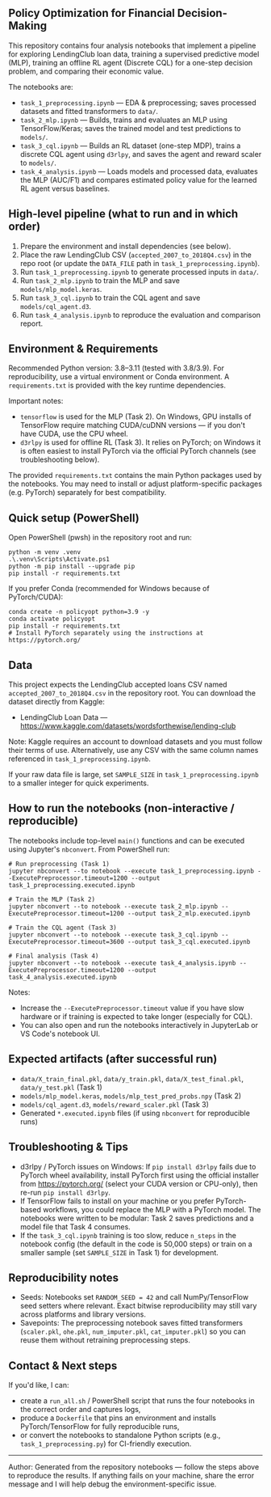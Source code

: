 ## Policy Optimization for Financial Decision-Making

This repository contains four analysis notebooks that implement a pipeline for
exploring LendingClub loan data, training a supervised predictive model (MLP),
training an offline RL agent (Discrete CQL) for a one-step decision problem,
and comparing their economic value.

The notebooks are:

- `task_1_preprocessing.ipynb` — EDA & preprocessing; saves processed datasets
  and fitted transformers to `data/`.
- `task_2_mlp.ipynb` — Builds, trains and evaluates an MLP using TensorFlow/Keras;
  saves the trained model and test predictions to `models/`.
- `task_3_cql.ipynb` — Builds an RL dataset (one-step MDP), trains a discrete
  CQL agent using `d3rlpy`, and saves the agent and reward scaler to `models/`.
- `task_4_analysis.ipynb` — Loads models and processed data, evaluates the
  MLP (AUC/F1) and compares estimated policy value for the learned RL agent
  versus baselines.

## High-level pipeline (what to run and in which order)

1. Prepare the environment and install dependencies (see below).
2. Place the raw LendingClub CSV (`accepted_2007_to_2018Q4.csv`) in the repo root
   (or update the `DATA_FILE` path in `task_1_preprocessing.ipynb`).
3. Run `task_1_preprocessing.ipynb` to generate processed inputs in `data/`.
4. Run `task_2_mlp.ipynb` to train the MLP and save `models/mlp_model.keras`.
5. Run `task_3_cql.ipynb` to train the CQL agent and save `models/cql_agent.d3`.
6. Run `task_4_analysis.ipynb` to reproduce the evaluation and comparison report.

## Environment & Requirements

Recommended Python version: 3.8–3.11 (tested with 3.8/3.9). For reproducibility,
use a virtual environment or Conda environment. A `requirements.txt` is provided
with the key runtime dependencies.

Important notes:
- `tensorflow` is used for the MLP (Task 2). On Windows, GPU installs of
  TensorFlow require matching CUDA/cuDNN versions — if you don't have CUDA,
  use the CPU wheel.
- `d3rlpy` is used for offline RL (Task 3). It relies on PyTorch; on Windows it
  is often easiest to install PyTorch via the official PyTorch channels (see
  troubleshooting below).

The provided `requirements.txt` contains the main Python packages used by the
notebooks. You may need to install or adjust platform-specific packages (e.g.
PyTorch) separately for best compatibility.

## Quick setup (PowerShell)

Open PowerShell (pwsh) in the repository root and run:

```pwsh
python -m venv .venv
.\.venv\Scripts\Activate.ps1
python -m pip install --upgrade pip
pip install -r requirements.txt
```

If you prefer Conda (recommended for Windows because of PyTorch/CUDA):

```pwsh
conda create -n policyopt python=3.9 -y
conda activate policyopt
pip install -r requirements.txt
# Install PyTorch separately using the instructions at https://pytorch.org/
```

## Data

This project expects the LendingClub accepted loans CSV named
`accepted_2007_to_2018Q4.csv` in the repository root. You can download the
dataset directly from Kaggle:

- LendingClub Loan Data — https://www.kaggle.com/datasets/wordsforthewise/lending-club

Note: Kaggle requires an account to download datasets and you must follow
their terms of use. Alternatively, use any CSV with the same column names
referenced in `task_1_preprocessing.ipynb`.

If your raw data file is large, set `SAMPLE_SIZE` in `task_1_preprocessing.ipynb`
to a smaller integer for quick experiments.

## How to run the notebooks (non-interactive / reproducible)

The notebooks include top-level `main()` functions and can be executed using
Jupyter's `nbconvert`. From PowerShell run:

```pwsh
# Run preprocessing (Task 1)
jupyter nbconvert --to notebook --execute task_1_preprocessing.ipynb --ExecutePreprocessor.timeout=1200 --output task_1_preprocessing.executed.ipynb

# Train the MLP (Task 2)
jupyter nbconvert --to notebook --execute task_2_mlp.ipynb --ExecutePreprocessor.timeout=1200 --output task_2_mlp.executed.ipynb

# Train the CQL agent (Task 3)
jupyter nbconvert --to notebook --execute task_3_cql.ipynb --ExecutePreprocessor.timeout=3600 --output task_3_cql.executed.ipynb

# Final analysis (Task 4)
jupyter nbconvert --to notebook --execute task_4_analysis.ipynb --ExecutePreprocessor.timeout=1200 --output task_4_analysis.executed.ipynb
```

Notes:
- Increase the `--ExecutePreprocessor.timeout` value if you have slow hardware
  or if training is expected to take longer (especially for CQL).
- You can also open and run the notebooks interactively in JupyterLab or
  VS Code's notebook UI.

## Expected artifacts (after successful run)

- `data/X_train_final.pkl`, `data/y_train.pkl`, `data/X_test_final.pkl`, `data/y_test.pkl` (Task 1)
- `models/mlp_model.keras`, `models/mlp_test_pred_probs.npy` (Task 2)
- `models/cql_agent.d3`, `models/reward_scaler.pkl` (Task 3)
- Generated `*.executed.ipynb` files (if using `nbconvert` for reproducible runs)

## Troubleshooting & Tips

- d3rlpy / PyTorch issues on Windows: If `pip install d3rlpy` fails due to
  PyTorch wheel availability, install PyTorch first using the official
  installer from https://pytorch.org/ (select your CUDA version or CPU-only),
  then re-run `pip install d3rlpy`.
- If TensorFlow fails to install on your machine or you prefer PyTorch-based
  workflows, you could replace the MLP with a PyTorch model. The notebooks were
  written to be modular: Task 2 saves predictions and a model file that Task 4
  consumes.
- If the `task_3_cql.ipynb` training is too slow, reduce `n_steps` in the
  notebook config (the default in the code is 50,000 steps) or train on a
  smaller sample (set `SAMPLE_SIZE` in Task 1) for development.

## Reproducibility notes

- Seeds: Notebooks set `RANDOM_SEED = 42` and call NumPy/TensorFlow seed
  setters where relevant. Exact bitwise reproducibility may still vary across
  platforms and library versions.
- Savepoints: The preprocessing notebook saves fitted transformers
  (`scaler.pkl`, `ohe.pkl`, `num_imputer.pkl`, `cat_imputer.pkl`) so you can
  reuse them without retraining preprocessing steps.

## Contact & Next steps

If you'd like, I can:

- create a `run_all.sh` / PowerShell script that runs the four notebooks in the
  correct order and captures logs,
- produce a `Dockerfile` that pins an environment and installs PyTorch/TensorFlow
  for fully reproducible runs,
- or convert the notebooks to standalone Python scripts (e.g., `task_1_preprocessing.py`) for CI-friendly execution.

---

Author: Generated from the repository notebooks — follow the steps above to
reproduce the results. If anything fails on your machine, share the error
message and I will help debug the environment-specific issue.
